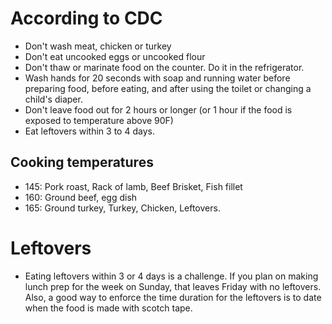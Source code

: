 # According to CDC
* Don't wash meat, chicken or turkey
* Don't eat uncooked eggs or uncooked flour
* Don't thaw or marinate food on the counter. Do it in the refrigerator.
* Wash hands for 20 seconds with soap and running water before preparing food, before eating, and after using the toilet or changing a child's diaper. 
* Don't leave food out for 2 hours or longer (or 1 hour if the food is exposed to temperature above 90F)
* Eat leftovers within 3 to 4 days. 

## Cooking temperatures
* 145: Pork roast, Rack of lamb, Beef Brisket, Fish fillet
* 160: Ground beef, egg dish
* 165: Ground turkey, Turkey, Chicken, Leftovers. 

# Leftovers
* Eating leftovers within 3 or 4 days is a challenge. If you plan on making lunch prep for the week on Sunday, that leaves Friday with no leftovers. Also, a good way to enforce the time duration for the leftovers is to date when the food is made with scotch tape. 